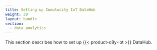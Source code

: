 ```yaml
---
title: Setting up Cumulocity IoT DataHub
weight: 30
layout: bundle
section: 
  - data_analytics
---
```


This section describes how to set up {{< product-c8y-iot >}} DataHub.
